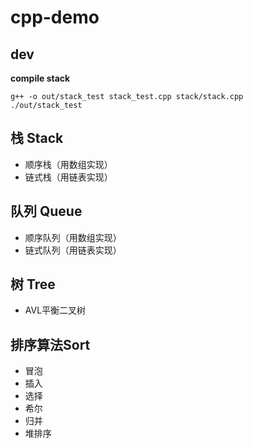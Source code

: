 # cpp-demo

## dev

**compile stack**

```console
g++ -o out/stack_test stack_test.cpp stack/stack.cpp
./out/stack_test
```

## 栈 Stack

- 顺序栈（用数组实现）
- 链式栈（用链表实现）

## 队列 Queue

- 顺序队列（用数组实现）
- 链式队列（用链表实现）

## 树 Tree

- AVL平衡二叉树

## 排序算法Sort

- 冒泡
- 插入
- 选择
- 希尔
- 归并
- 堆排序
